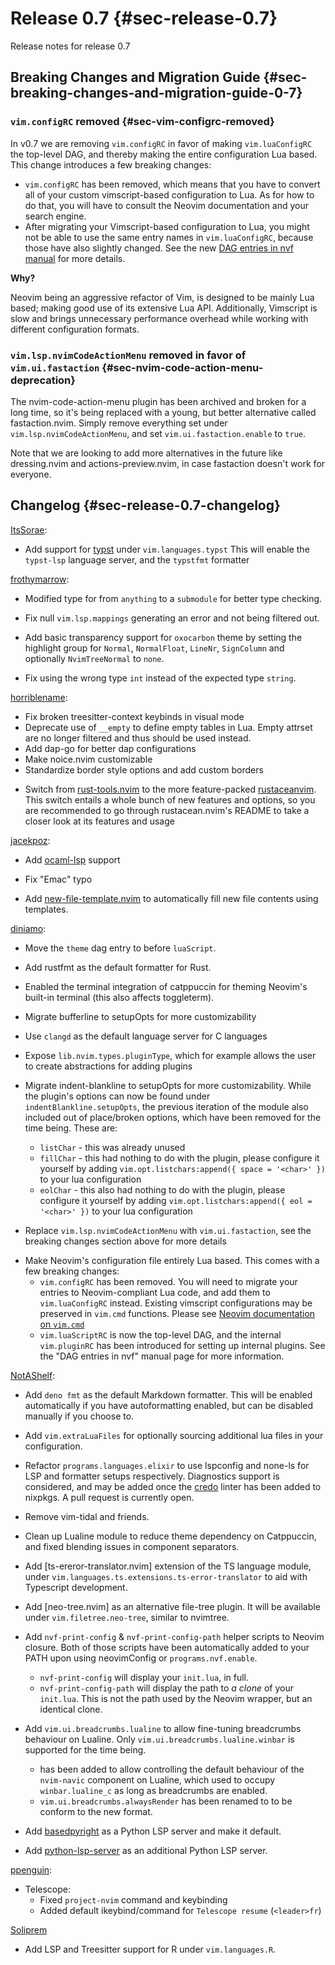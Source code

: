 # Release 0.7 {#sec-release-0.7}

Release notes for release 0.7

## Breaking Changes and Migration Guide {#sec-breaking-changes-and-migration-guide-0-7}

### `vim.configRC` removed {#sec-vim-configrc-removed}

In v0.7 we are removing `vim.configRC` in favor of making `vim.luaConfigRC` the
top-level DAG, and thereby making the entire configuration Lua based. This
change introduces a few breaking changes:

[DAG entries in nvf manual]: /index.xhtml#ch-dag-entries

- `vim.configRC` has been removed, which means that you have to convert all of
  your custom vimscript-based configuration to Lua. As for how to do that, you
  will have to consult the Neovim documentation and your search engine.
- After migrating your Vimscript-based configuration to Lua, you might not be
  able to use the same entry names in `vim.luaConfigRC`, because those have also
  slightly changed. See the new [DAG entries in nvf manual] for more details.

**Why?**

Neovim being an aggressive refactor of Vim, is designed to be mainly Lua based;
making good use of its extensive Lua API. Additionally, Vimscript is slow and
brings unnecessary performance overhead while working with different
configuration formats.

### `vim.lsp.nvimCodeActionMenu` removed in favor of `vim.ui.fastaction` {#sec-nvim-code-action-menu-deprecation}

The nvim-code-action-menu plugin has been archived and broken for a long time,
so it's being replaced with a young, but better alternative called
fastaction.nvim. Simply remove everything set under
`vim.lsp.nvimCodeActionMenu`, and set `vim.ui.fastaction.enable` to `true`.

Note that we are looking to add more alternatives in the future like
dressing.nvim and actions-preview.nvim, in case fastaction doesn't work for
everyone.

## Changelog {#sec-release-0.7-changelog}

[ItsSorae](https://github.com/ItsSorae):

- Add support for [typst](https://typst.app/) under `vim.languages.typst` This
  will enable the `typst-lsp` language server, and the `typstfmt` formatter

[frothymarrow](https://github.com/frothymarrow):

- Modified type for
  [](#opt-vim.visuals.fidget-nvim.setupOpts.progress.display.overrides) from
  `anything` to a `submodule` for better type checking.

- Fix null `vim.lsp.mappings` generating an error and not being filtered out.

- Add basic transparency support for `oxocarbon` theme by setting the highlight
  group for `Normal`, `NormalFloat`, `LineNr`, `SignColumn` and optionally
  `NvimTreeNormal` to `none`.

- Fix [](#opt-vim.ui.smartcolumn.setupOpts.custom_colorcolumn) using the wrong
  type `int` instead of the expected type `string`.

[horriblename](https://github.com/horriblename):

- Fix broken treesitter-context keybinds in visual mode
- Deprecate use of `__empty` to define empty tables in Lua. Empty attrset are no
  longer filtered and thus should be used instead.
- Add dap-go for better dap configurations
- Make noice.nvim customizable
- Standardize border style options and add custom borders

[rust-tools.nvim]: https://github.com/simrat39/rust-tools.nvim
[rustaceanvim]: https://github.com/mrcjkb/rustaceanvim

- Switch from [rust-tools.nvim] to the more feature-packed [rustaceanvim]. This
  switch entails a whole bunch of new features and options, so you are
  recommended to go through rustacean.nvim's README to take a closer look at its
  features and usage

[jacekpoz](https://jacekpoz.pl):

[ocaml-lsp]: https://github.com/ocaml/ocaml-lsp
[new-file-template.nvim]: https://github.com/otavioschwanck/new-file-template.nvim

- Add [ocaml-lsp] support

- Fix "Emac" typo

- Add [new-file-template.nvim] to automatically fill new file contents using
  templates.

[diniamo](https://github.com/diniamo):

- Move the `theme` dag entry to before `luaScript`.

- Add rustfmt as the default formatter for Rust.

- Enabled the terminal integration of catppuccin for theming Neovim's built-in
  terminal (this also affects toggleterm).

- Migrate bufferline to setupOpts for more customizability

- Use `clangd` as the default language server for C languages

- Expose `lib.nvim.types.pluginType`, which for example allows the user to
  create abstractions for adding plugins

- Migrate indent-blankline to setupOpts for more customizability. While the
  plugin's options can now be found under `indentBlankline.setupOpts`, the
  previous iteration of the module also included out of place/broken options,
  which have been removed for the time being. These are:

  - `listChar` - this was already unused
  - `fillChar` - this had nothing to do with the plugin, please configure it
    yourself by adding `vim.opt.listchars:append({ space = '<char>' })` to your
    lua configuration
  - `eolChar` - this also had nothing to do with the plugin, please configure it
    yourself by adding `vim.opt.listchars:append({ eol = '<char>' })` to your
    lua configuration

- Replace `vim.lsp.nvimCodeActionMenu` with `vim.ui.fastaction`, see the
  breaking changes section above for more details

[Neovim documentation on `vim.cmd`]: https://neovim.io/doc/user/lua.html#vim.cmd()

- Make Neovim's configuration file entirely Lua based. This comes with a few
  breaking changes:
  - `vim.configRC` has been removed. You will need to migrate your entries to
    Neovim-compliant Lua code, and add them to `vim.luaConfigRC` instead.
    Existing vimscript configurations may be preserved in `vim.cmd` functions.
    Please see [Neovim documentation on `vim.cmd`]
  - `vim.luaScriptRC` is now the top-level DAG, and the internal `vim.pluginRC`
    has been introduced for setting up internal plugins. See the "DAG entries in
    nvf" manual page for more information.

[NotAShelf](https://github.com/notashelf):

[ts-error-translator.nvim]: https://github.com/dmmulroy/ts-error-translator.nvim
[credo]: https://github.com/rrrene/credo

- Add `deno fmt` as the default Markdown formatter. This will be enabled
  automatically if you have autoformatting enabled, but can be disabled manually
  if you choose to.

- Add `vim.extraLuaFiles` for optionally sourcing additional lua files in your
  configuration.

- Refactor `programs.languages.elixir` to use lspconfig and none-ls for LSP and
  formatter setups respectively. Diagnostics support is considered, and may be
  added once the [credo] linter has been added to nixpkgs. A pull request is
  currently open.

- Remove vim-tidal and friends.

- Clean up Lualine module to reduce theme dependency on Catppuccin, and fixed
  blending issues in component separators.

- Add [ts-ereror-translator.nvim] extension of the TS language module, under
  `vim.languages.ts.extensions.ts-error-translator` to aid with Typescript
  development.

- Add [neo-tree.nvim] as an alternative file-tree plugin. It will be available
  under `vim.filetree.neo-tree`, similar to nvimtree.

- Add `nvf-print-config` & `nvf-print-config-path` helper scripts to Neovim
  closure. Both of those scripts have been automatically added to your PATH upon
  using neovimConfig or `programs.nvf.enable`.

  - `nvf-print-config` will display your `init.lua`, in full.
  - `nvf-print-config-path` will display the path to _a clone_ of your
    `init.lua`. This is not the path used by the Neovim wrapper, but an
    identical clone.

- Add `vim.ui.breadcrumbs.lualine` to allow fine-tuning breadcrumbs behaviour on
  Lualine. Only `vim.ui.breadcrumbs.lualine.winbar` is supported for the time
  being.

  - [](#opt-vim.ui.breadcrumbs.lualine.winbar.enable) has been added to allow
    controlling the default behaviour of the `nvim-navic` component on Lualine,
    which used to occupy `winbar.lualine_c` as long as breadcrumbs are enabled.
  - `vim.ui.breadcrumbs.alwaysRender` has been renamed to
    [](#opt-vim.ui.breadcrumbs.lualine.winbar.alwaysRender) to be conform to the
    new format.

- Add [basedpyright](https://github.com/detachhead/basedpyright) as a Python LSP
  server and make it default.

- Add [python-lsp-server](https://github.com/python-lsp/python-lsp-server) as an
  additional Python LSP server.

[ppenguin](https://github.com/ppenguin):

- Telescope:
  - Fixed `project-nvim` command and keybinding
  - Added default ikeybind/command for `Telescope resume` (`<leader>fr`)

[Soliprem](https://github.com/Soliprem)

- Add LSP and Treesitter support for R under `vim.languages.R`.
